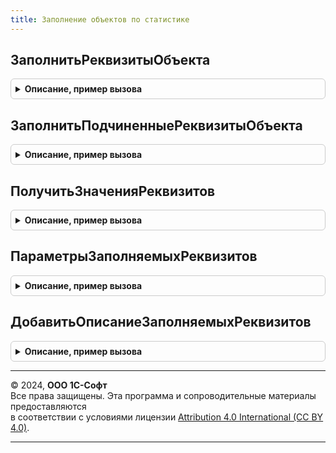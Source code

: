 ```yaml
---
title: Заполнение объектов по статистике
---
```



## ЗаполнитьРеквизитыОбъекта
<details style="margin: 1em 0; padding: 0.5em; border: 1px solid #ccc; border-radius: 6px;">

<summary style="font-weight: bold; cursor: pointer;">Описание, пример вызова</summary>

```bsl

// Заполняет реквизиты объекта по статистике их использования.
//
// Параметры:
//  Объект - ДокументОбъект - Объект, реквизиты которого необходимо заполнить:
//  	* ДополнительныеСвойства - Структура - Дополнительные свойства объекта:
//  		** ОтключитьЗаполнениеОбъектаПоСтатистике - Булево - Истина, если необходимо отключить заполнение реквизитов по статистике.
//  		                                                     Например, в сценарии загрузки объектов из другой системы.
//  ДанныеЗаполнения - Произвольный - значение, на основании которого выполняется заполнение объекта.
//  ОписаниеЗаполняемыхРеквизитов - См. ЗаполнениеОбъектовПоСтатистике.ДобавитьОписаниеЗаполняемыхРеквизитов
//      Если параметр не задан, то описание реквизитов будет получено из функции
//      ЗадатьОписаниеЗаполняемыхРеквизитовПоСтатистике() определенной в модуля менеджера объекта.
//
// Возвращаемое значение:
//  Структура - реквизиты объекта, которые были заполнены по статистике,
//      где Ключ - имя реквизита, а Значение - его новое значение.
//
Функция ЗаполнитьРеквизитыОбъекта(Объект, ДанныеЗаполнения, ОписаниеЗаполняемыхРеквизитов = Неопределено) Экспорт
```

Пример вызова
```bsl
Результат = ЗаполнениеОбъектовПоСтатистике.ЗаполнитьРеквизитыОбъекта(Объект, ДанныеЗаполнения, ОписаниеЗаполняемыхРеквизитов);
```
</details>

## ЗаполнитьПодчиненныеРеквизитыОбъекта
<details style="margin: 1em 0; padding: 0.5em; border: 1px solid #ccc; border-radius: 6px;">

<summary style="font-weight: bold; cursor: pointer;">Описание, пример вызова</summary>

```bsl

// Заполняет реквизиты объекта по статистике их использования,
// которые были подчинены указанному ключевому реквизиту в описании заполняемых реквизитов объекта.
//
// Параметры:
//  Объект - ДокументОбъект - объект, реквизиты которого необходимо заполнить
//  КлючевойРеквизит - Строка - имя реквизита объекта, подчиненные реквизиты которого надо заполнить по статистике.
//  ОписаниеЗаполняемыхРеквизитов - См. ЗаполнениеОбъектовПоСтатистике.ДобавитьОписаниеЗаполняемыхРеквизитов
//      Если параметр не задан, то описание реквизитов будет получено из функции
//      ЗадатьОписаниеЗаполняемыхРеквизитовПоСтатистике() определенной в модуля менеджера объекта.
//
// Возвращаемое значение:
//  Структура - реквизиты объекта, которые были заполнены по статистике,
//      где Ключ - имя реквизита, а Значение - его новое значение.
//
Функция ЗаполнитьПодчиненныеРеквизитыОбъекта(Объект, КлючевойРеквизит, ОписаниеЗаполняемыхРеквизитов = Неопределено) Экспорт
```

Пример вызова
```bsl
Результат = ЗаполнениеОбъектовПоСтатистике.ЗаполнитьПодчиненныеРеквизитыОбъекта(Объект, КлючевойРеквизит, ОписаниеЗаполняемыхРеквизитов);
```
</details>

## ПолучитьЗначенияРеквизитов
<details style="margin: 1em 0; padding: 0.5em; border: 1px solid #ccc; border-radius: 6px;">

<summary style="font-weight: bold; cursor: pointer;">Описание, пример вызова</summary>

```bsl

// Получает значения реквизитов по статистике их использования в конкретном типе объекта.
//
// Параметры:
//  Ссылка - ЛюбаяСсылка - ссылка на объект определяющий тип, по реквизитам которого необходимо получить значения
//  ОписаниеЗаполняемыхРеквизитов - См. ЗаполнениеОбъектовПоСтатистике.ДобавитьОписаниеЗаполняемыхРеквизитов
//  ДанныеКлючевыхРеквизитов - Структура - значения ключевых реквизитов, в пределах которых собирается статистика.
//
// Возвращаемое значение:
//  Структура - реквизиты, для которых были получены значения по статистике,
//      где Ключ - имя реквизита, а Значение - его значение.
//
Функция ПолучитьЗначенияРеквизитов(Ссылка, ОписаниеЗаполняемыхРеквизитов, ДанныеКлючевыхРеквизитов = Неопределено) Экспорт
```

Пример вызова
```bsl
Результат = ЗаполнениеОбъектовПоСтатистике.ПолучитьЗначенияРеквизитов(Ссылка, ОписаниеЗаполняемыхРеквизитов, ДанныеКлючевыхРеквизитов);
```
</details>

## ПараметрыЗаполняемыхРеквизитов
<details style="margin: 1em 0; padding: 0.5em; border: 1px solid #ccc; border-radius: 6px;">

<summary style="font-weight: bold; cursor: pointer;">Описание, пример вызова</summary>

```bsl

// Функция-конструктор параметров заполняемых по статистике использования реквизитов объекта.
// Позволяет задать связь заполняемых реквизитов с "ключевыми" реквизитами объекта и, исходя из их значений,
// использовать их как разрезы и/или условия для сбора статистики использования.
//
// Возвращаемое значение:
//  Структура:
//     * РазрезыСбораСтатистики - Структура - список полей, задающих фильтр для получения объектов, по которым будет собираться статистика:
//         * ИспользоватьВсегда - Строка - имена ключевых реквизитов, разделенные запятыми,
//               которые участвуют в отборе объектов для сбора статистики всегда
//         * ИспользоватьТолькоЗаполненные - Строка - имена ключевых реквизитов, разделенные запятыми,
//               которые участвуют в отборе объектов для сбора статистики, только если они заполнены
//     * ЗаполнятьПриУсловии - Структура - список условий, допускающий заполнение реквизитов по статистике
//         * ПоляОбъектаЗаполнены - Строка - имена ключевых реквизитов, разделенные запятыми,
//               которые должны быть заполнены для начала сбора статистики
//         * ПоляОбъектаПусты - Строка - имена ключевых реквизитов, разделенные запятыми,
//               которые должны быть пусты для начала сбора статистики.
//
Функция ПараметрыЗаполняемыхРеквизитов() Экспорт
```

Пример вызова
```bsl
Результат = ЗаполнениеОбъектовПоСтатистике.ПараметрыЗаполняемыхРеквизитов() 
```
</details>

## ДобавитьОписаниеЗаполняемыхРеквизитов
<details style="margin: 1em 0; padding: 0.5em; border: 1px solid #ccc; border-radius: 6px;">

<summary style="font-weight: bold; cursor: pointer;">Описание, пример вызова</summary>

```bsl

// Добавляет в структуру описания информацию о заполняемых реквизитах объекта и их связи с ключевыми реквизитами,
// в пределах которых собирается статистика использования.
//
// Параметры:
//  ОписаниеЗаполняемыхРеквизитов - Структура - переменная, в которой хранится описание заполняемых реквизитов
//  ИменаРеквизитов - Строка - имена реквизитов, разделенные запятыми, по которым добавляется описание
//  Параметры - Структура - параметры заполняемых реквизитов
//      (см. ЗаполнениеОбъектовПоСтатистике.ПараметрыЗаполняемыхРеквизитов).
//
Процедура ДобавитьОписаниеЗаполняемыхРеквизитов(ОписаниеЗаполняемыхРеквизитов, ИменаРеквизитов, Параметры = Неопределено) Экспорт
```

Пример вызова
```bsl
ЗаполнениеОбъектовПоСтатистике.ДобавитьОписаниеЗаполняемыхРеквизитов(ОписаниеЗаполняемыхРеквизитов, ИменаРеквизитов, Параметры);
```
</details>

---

© 2024, **ООО 1С-Софт**  
Все права защищены. Эта программа и сопроводительные материалы предоставляются  
в соответствии с условиями лицензии [Attribution 4.0 International (CC BY 4.0)](https://creativecommons.org/licenses/by/4.0/legalcode).

---

